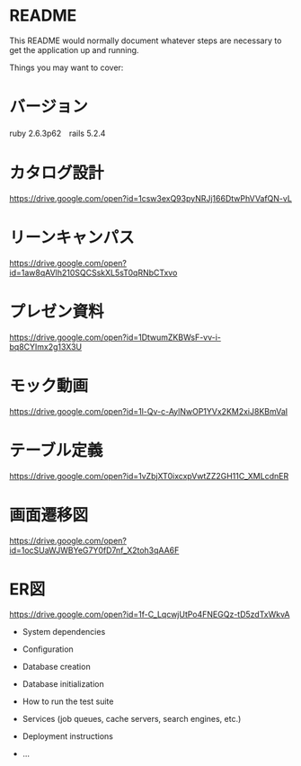 # README

This README would normally document whatever steps are necessary to get the
application up and running.

Things you may want to cover:

# バージョン
ruby 2.6.3p62　rails 5.2.4　

# カタログ設計
https://drive.google.com/open?id=1csw3exQ93pyNRJj166DtwPhVVafQN-vL

# リーンキャンパス
https://drive.google.com/open?id=1aw8qAVlh210SQCSskXL5sT0qRNbCTxvo

# プレゼン資料
https://drive.google.com/open?id=1DtwumZKBWsF-vv-i-bq8CYImx2g13X3U

# モック動画
https://drive.google.com/open?id=1l-Qv-c-AylNwOP1YVx2KM2xiJ8KBmVaI

# テーブル定義
https://drive.google.com/open?id=1vZbjXT0ixcxpVwtZZ2GH11C_XMLcdnER

# 画面遷移図
https://drive.google.com/open?id=1ocSUaWJWBYeG7Y0fD7nf_X2toh3qAA6F

# ER図
https://drive.google.com/open?id=1f-C_LqcwjUtPo4FNEGQz-tD5zdTxWkvA



* System dependencies

* Configuration

* Database creation

* Database initialization

* How to run the test suite

* Services (job queues, cache servers, search engines, etc.)

* Deployment instructions

* ...
